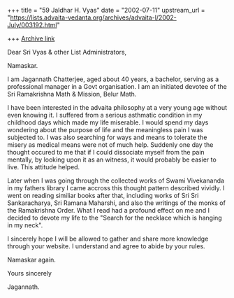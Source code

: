 +++
title = "59 Jaldhar H. Vyas"
date = "2002-07-11"
upstream_url = "https://lists.advaita-vedanta.org/archives/advaita-l/2002-July/003192.html"

+++
[Archive link](https://lists.advaita-vedanta.org/archives/advaita-l/2002-July/003192.html)

Dear Sri Vyas & other List Administrators,

Namaskar.

I am Jagannath Chatterjee, aged about 40 years, a bachelor, serving as a
professional manager in a Govt organisation. I am an initiated devotee of
the Sri Ramakrishna Math & Mission, Belur Math.

I have been interested in the advaita philosophy at a very young age
without even knowing it. I suffered from a serious asthmatic condition in
my childhood days which made my life miserable. I would spend my days
wondering about the purpose of life and the meaningless pain I was
subjected to. I was also searching for ways and means to tolerate the
misery as medical means were not of much help. Suddenly one day the
thought occured to me that if I could dissociate myself from the pain
mentally, by looking upon it as an witness, it would probably be easier to
live. This attitude helped.

Later when I was going through the collected works of Swami Vivekananda in
my fathers library I came accross this thought pattern described vividly.
I went on reading similiar books after that, including works of Sri Sri
Sankaracharya, Sri Ramana Maharshi, and also the writings of the monks of
the Ramakrishna Order. What I read had a profound effect on me and I
decided to devote my life to the "Search for the necklace which is hanging
in my neck".

I sincerely hope I will be allowed to gather and share more knowledge
through your website. I understand and agree to abide by your rules.

Namaskar again.

Yours sincerely

Jagannath.

